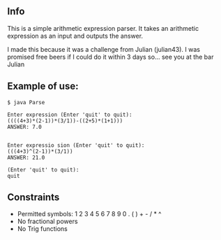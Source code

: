 Info
-------------------------------------------
This is a simple arithmetic expression parser.
It takes an arithmetic expression as an input and outputs the answer.

I made this because it was a challenge from Julian (julian43). I was promised free beers if I could do it within 3 days so... see you at the bar Julian


Example of use:
------------------------------------------------
```
$ java Parse 

Enter expression (Enter 'quit' to quit):
((((4+3)*(2-1))*(3/1))-((2+5)*(1+1)))
ANSWER: 7.0


Enter expressio sion (Enter 'quit' to quit): 
(((4+3)^(2-1))*(3/1))
ANSWER: 21.0

(Enter 'quit' to quit): 
quit
```

Constraints
---------------------------------------------
- Permitted symbols: 1 2 3 4 5 6 7 8 9 0 . ( ) + - / * ^
- No fractional powers
- No Trig functions



